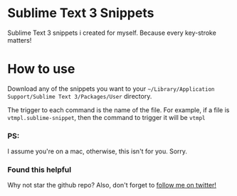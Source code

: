 # Sublime Text 3 Snippets
Sublime Text 3 snippets i created for myself. Because every key-stroke matters!

# How to use
Download any of the snippets you want to your `~/Library/Application Support/Sublime Text 3/Packages/User` directory.

The trigger to each command is the name of the file. For example, if a file is `vtmpl.sublime-snippet`, then the command to trigger it will be `vtmpl`

### PS:
I assume you're on a mac, otherwise, this isn't for you. Sorry.


### Found this helpful
Why not star the github repo? Also, don't forget to [follow me on twitter!](https://twitter.com/veekthoven)
